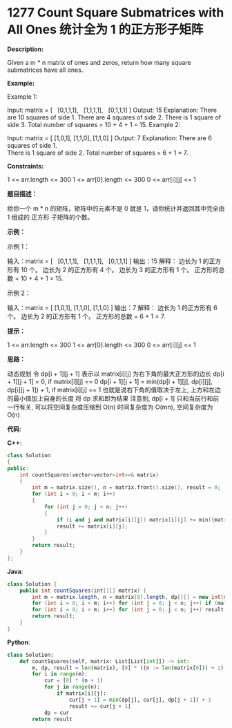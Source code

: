 # 1277 Count Square Submatrices with All Ones 统计全为 1 的正方形子矩阵

__Description:__

Given a m * n matrix of ones and zeros, return how many square submatrices have all ones.

__Example:__

Example 1:

Input: matrix =
[
  [0,1,1,1],
  [1,1,1,1],
  [0,1,1,1]
]
Output: 15
Explanation:
There are 10 squares of side 1.
There are 4 squares of side 2.
There is  1 square of side 3.
Total number of squares = 10 + 4 + 1 = 15.
Example 2:

Input: matrix =
[
  [1,0,1],
  [1,1,0],
  [1,1,0]
]
Output: 7
Explanation:
There are 6 squares of side 1.  
There is 1 square of side 2.
Total number of squares = 6 + 1 = 7.

__Constraints:__

1 <= arr.length <= 300
1 <= arr[0].length <= 300
0 <= arr[i][j] <= 1

__题目描述：__

给你一个 m * n 的矩阵，矩阵中的元素不是 0 就是 1，请你统计并返回其中完全由 1 组成的 正方形 子矩阵的个数。

__示例：__

示例 1：

输入：matrix =
[
  [0,1,1,1],
  [1,1,1,1],
  [0,1,1,1]
]
输出：15
解释：
边长为 1 的正方形有 10 个。
边长为 2 的正方形有 4 个。
边长为 3 的正方形有 1 个。
正方形的总数 = 10 + 4 + 1 = 15.

示例 2：

输入：matrix =
[
  [1,0,1],
  [1,1,0],
  [1,1,0]
]
输出：7
解释：
边长为 1 的正方形有 6 个。
边长为 2 的正方形有 1 个。
正方形的总数 = 6 + 1 = 7.

__提示：__

1 <= arr.length <= 300
1 <= arr[0].length <= 300
0 <= arr[i][j] <= 1

__思路：__

动态规划
令 dp[i + 1][j + 1] 表示以 matrix[i][j] 为右下角的最大正方形的边长
dp[i + 1][j + 1] = 0, if matrix[i][j] == 0
dp[i + 1][j + 1] = min(dp[i + 1][j], dp[i][j], dp[i][j + 1]) + 1, if matrix[i][j] == 1
也就是说右下角的值取决于左上, 上方和左边的最小值加上自身的长度
将 dp 求和即为结果
注意到, dp[i + 1] 只和当前行和前一行有关, 可以将空间复杂度压缩到 O(n)
时间复杂度为 O(mn), 空间复杂度为 O(n)

__代码__:

__C++__:

```C++
class Solution 
{
public:
    int countSquares(vector<vector<int>>& matrix)
    {
        int m = matrix.size(), n = matrix.front().size(), result = 0;
        for (int i = 0; i < m; i++) 
        {
            for (int j = 0; j < n; j++) 
            {
                if (i and j and matrix[i][j]) matrix[i][j] += min({matrix[i - 1][j - 1], matrix[i - 1][j], matrix[i][j - 1]});
                result += matrix[i][j];
            }
        }
        return result;
    }
};
```

__Java__:

```Java
class Solution {
    public int countSquares(int[][] matrix) {
        int m = matrix.length, n = matrix[0].length, dp[][] = new int[m + 1][n + 1], result = 0;
        for (int i = 0; i < m; i++) for (int j = 0; j < n; j++) if (matrix[i][j] == 1) dp[i + 1][j + 1] = Math.min(dp[i][j + 1], Math.min(dp[i][j], dp[i + 1][j])) + 1;
        for (int i = 0; i < m; i++) for (int j = 0; j < n; j++) result += dp[i + 1][j + 1];
        return result;
    }
}
```

__Python__:

```Python
class Solution:
    def countSquares(self, matrix: List[List[int]]) -> int:
        m, dp, result = len(matrix), [0] * ((n := len(matrix[0])) + 1), 0
        for i in range(m):
            cur = [0] * (n + 1)
            for j in range(n):
                if matrix[i][j]:
                    cur[j + 1] = min(dp[j], cur[j], dp[j + 1]) + 1
                    result += cur[j + 1]
            dp = cur
        return result
```
